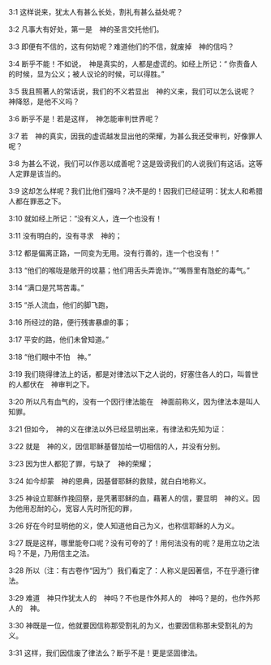 <a id="1"></a>3:1  这样说来，犹太人有甚么长处，割礼有甚么益处呢？  

<a id="2"></a>3:2  凡事大有好处，第一是　神的圣言交托他们。  

<a id="3"></a>3:3  即便有不信的，这有何妨呢？难道他们的不信，就废掉　神的信吗？  

<a id="4"></a>3:4  断乎不能！不如说，　神是真实的，人都是虚谎的。如经上所记：“ 你责备人的时候，显为公义；被人议论的时候，可以得胜。”  

<a id="5"></a>3:5  我且照著人的常话说，我们的不义若显出　神的义来，我们可以怎么说呢？　神降怒，是他不义吗？  

<a id="6"></a>3:6  断乎不是！若是这样，　神怎能审判世界呢？  

<a id="7"></a>3:7  若　神的真实，因我的虚谎越发显出他的荣耀，为甚么我还受审判，好像罪人呢？  

<a id="8"></a>3:8  为甚么不说，我们可以作恶以成善呢？这是毁谤我们的人说我们有这话。这等人定罪是该当的。  

<a id="9"></a>3:9  这却怎么样呢？我们比他们强吗？决不是的！因我们已经证明：犹太人和希腊人都在罪恶之下。　  

<a id="10"></a>3:10  就如经上所记：“没有义人，连一个也没有！  

<a id="11"></a>3:11  没有明白的，没有寻求　神的；  

<a id="12"></a>3:12  都是偏离正路，一同变为无用。没有行善的，连一个也没有！”  

<a id="13"></a>3:13  “他们的喉咙是敞开的坟墓；他们用舌头弄诡诈。”“嘴唇里有虺蛇的毒气。”  

<a id="14"></a>3:14  “满口是咒骂苦毒。”  

<a id="15"></a>3:15  “杀人流血，他们的脚飞跑，  

<a id="16"></a>3:16  所经过的路，便行残害暴虐的事；  

<a id="17"></a>3:17  平安的路，他们未曾知道。”  

<a id="18"></a>3:18  “他们眼中不怕　神。”  

<a id="19"></a>3:19  我们晓得律法上的话，都是对律法以下之人说的，好塞住各人的口，叫普世的人都伏在　神审判之下。  

<a id="20"></a>3:20  所以凡有血气的，没有一个因行律法能在　神面前称义，因为律法本是叫人知罪。  

<a id="21"></a>3:21  但如今，　神的义在律法以外已经显明出来，有律法和先知为证：  

<a id="22"></a>3:22  就是　神的义，因信耶稣基督加给一切相信的人，并没有分别。  

<a id="23"></a>3:23  因为世人都犯了罪，亏缺了　神的荣耀；  

<a id="24"></a>3:24  如今却蒙　神的恩典，因基督耶稣的救赎，就白白地称义。  

<a id="25"></a>3:25  神设立耶稣作挽回祭，是凭著耶稣的血，藉著人的信，要显明　神的义。因为他用忍耐的心，宽容人先时所犯的罪，  

<a id="26"></a>3:26  好在今时显明他的义，使人知道他自己为义，也称信耶稣的人为义。  

<a id="27"></a>3:27  既是这样，哪里能夸口呢？没有可夸的了！用何法没有的呢？是用立功之法吗？不是，乃用信主之法。  

<a id="28"></a>3:28  所以（注：有古卷作“因为”）我们看定了：人称义是因著信，不在乎遵行律法。  

<a id="29"></a>3:29  难道　神只作犹太人的　神吗？不也是作外邦人的　神吗？是的，也作外邦人的　神。  

<a id="30"></a>3:30  神既是一位，他就要因信称那受割礼的为义，也要因信称那未受割礼的为义。  

<a id="31"></a>3:31  这样，我们因信废了律法么？断乎不是！更是坚固律法。  
